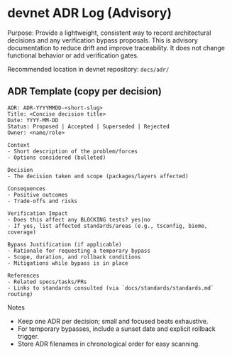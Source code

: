# devnet ADR Log (Advisory)

Purpose: Provide a lightweight, consistent way to record architectural decisions and any verification bypass proposals. This is advisory documentation to reduce drift and improve traceability. It does not change functional behavior or add verification gates.

Recommended location in devnet repository: `docs/adr/`

## ADR Template (copy per decision)

```
ADR: ADR-YYYYMMDD-<short-slug>
Title: <Concise decision title>
Date: YYYY-MM-DD
Status: Proposed | Accepted | Superseded | Rejected
Owner: <name/role>

Context
- Short description of the problem/forces
- Options considered (bulleted)

Decision
- The decision taken and scope (packages/layers affected)

Consequences
- Positive outcomes
- Trade-offs and risks

Verification Impact
- Does this affect any BLOCKING tests? yes|no
- If yes, list affected standards/areas (e.g., tsconfig, biome, coverage)

Bypass Justification (if applicable)
- Rationale for requesting a temporary bypass
- Scope, duration, and rollback conditions
- Mitigations while bypass is in place

References
- Related specs/tasks/PRs
- Links to standards consulted (via `docs/standards/standards.md` routing)
```

Notes
- Keep one ADR per decision; small and focused beats exhaustive.
- For temporary bypasses, include a sunset date and explicit rollback trigger.
- Store ADR filenames in chronological order for easy scanning.
